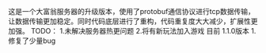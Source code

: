 这是一个大富翁服务器的升级版本，使用了protobuf通信协议进行tcp数据传输，让数据传输更加稳定。同时代码底层进行了重构，代码重复度大大减少，扩展性更加强。
TODO： 
1.未解决服务器热更问题
2.将有新玩法加入游戏
目前 1.1.0版本
1.修复了少量bug
